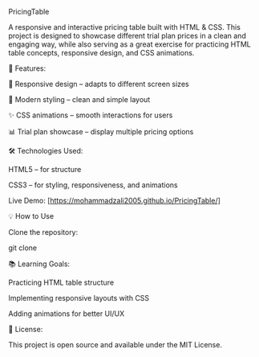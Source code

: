 PricingTable

A responsive and interactive pricing table built with HTML & CSS.
This project is designed to showcase different trial plan prices in a clean and engaging way, while also serving as a great exercise for practicing HTML table concepts, responsive design, and CSS animations.

🚀 Features:

📱 Responsive design – adapts to different screen sizes

🎨 Modern styling – clean and simple layout

✨ CSS animations – smooth interactions for users

📊 Trial plan showcase – display multiple pricing options

🛠️ Technologies Used:

HTML5 – for structure

CSS3 – for styling, responsiveness, and animations

Live Demo: [https://mohammadzali2005.github.io/PricingTable/]

💡 How to Use

Clone the repository:

git clone 

📚 Learning Goals:

Practicing HTML table structure

Implementing responsive layouts with CSS

Adding animations for better UI/UX

📜 License:

This project is open source and available under the MIT License.
